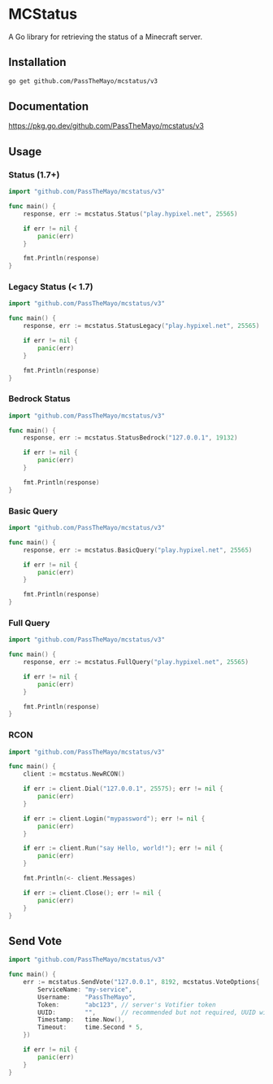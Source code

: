 # MCStatus
A Go library for retrieving the status of a Minecraft server.

## Installation

```bash
go get github.com/PassTheMayo/mcstatus/v3
```

## Documentation

https://pkg.go.dev/github.com/PassTheMayo/mcstatus/v3

## Usage

### Status (1.7+)

```go
import "github.com/PassTheMayo/mcstatus/v3"

func main() {
    response, err := mcstatus.Status("play.hypixel.net", 25565)

    if err != nil {
        panic(err)
    }

    fmt.Println(response)
}
```

### Legacy Status (< 1.7)

```go
import "github.com/PassTheMayo/mcstatus/v3"

func main() {
    response, err := mcstatus.StatusLegacy("play.hypixel.net", 25565)

    if err != nil {
        panic(err)
    }

    fmt.Println(response)
}
```

### Bedrock Status

```go
import "github.com/PassTheMayo/mcstatus/v3"

func main() {
    response, err := mcstatus.StatusBedrock("127.0.0.1", 19132)

    if err != nil {
        panic(err)
    }

    fmt.Println(response)
}
```

### Basic Query

```go
import "github.com/PassTheMayo/mcstatus/v3"

func main() {
    response, err := mcstatus.BasicQuery("play.hypixel.net", 25565)

    if err != nil {
        panic(err)
    }

    fmt.Println(response)
}
```

### Full Query

```go
import "github.com/PassTheMayo/mcstatus/v3"

func main() {
    response, err := mcstatus.FullQuery("play.hypixel.net", 25565)

    if err != nil {
        panic(err)
    }

    fmt.Println(response)
}
```

### RCON

```go
import "github.com/PassTheMayo/mcstatus/v3"

func main() {
    client := mcstatus.NewRCON()

    if err := client.Dial("127.0.0.1", 25575); err != nil {
        panic(err)
    }

    if err := client.Login("mypassword"); err != nil {
        panic(err)
    }

    if err := client.Run("say Hello, world!"); err != nil {
        panic(err)
    }

    fmt.Println(<- client.Messages)

    if err := client.Close(); err != nil {
        panic(err)
    }
}
```

## Send Vote

```go
import "github.com/PassTheMayo/mcstatus/v3"

func main() {
    err := mcstatus.SendVote("127.0.0.1", 8192, mcstatus.VoteOptions{
		ServiceName: "my-service",
		Username:    "PassTheMayo",
		Token:       "abc123", // server's Votifier token
		UUID:        "",       // recommended but not required, UUID with dashes
		Timestamp:   time.Now(),
		Timeout:     time.Second * 5,
	})

    if err != nil {
        panic(err)
    }
}
```